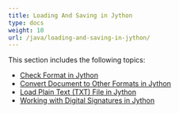 ```yaml
---
title: Loading And Saving in Jython
type: docs
weight: 10
url: /java/loading-and-saving-in-jython/
---
```


This section includes the following topics:

- [Check Format in Jython](/words/java/check-format-in-jython/)
- [Convert Document to Other Formats in Jython](/words/java/convert-document-to-other-formats-in-jython/)
- [Load Plain Text (TXT) File in Jython](/words/java/load-plain-text-txt-file-in-jython/)
- [Working with Digital Signatures in Jython](/words/java/working-with-digital-signatures-in-jython/)
